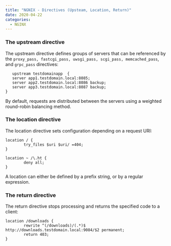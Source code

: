 ```yaml
---
title: "NGNIX - Directives (Upsteam, Location, Return)"
date: 2020-04-22
categories:
  - NGINX
---
```


### The upstream directive
The upstream directive defines groups of servers that can be referenced by the `proxy_pass, fastcgi_pass, uwsgi_pass, scgi_pass, memcached_pass`, and `grpc_pass` directives:

```
   upstream testdomainapp  {
   server app1.testdomain.local:8085;
   server app2.testdomain.local:8086 backup;
   server app3.testdomain.local:8087 backup;
}
```

By default, requests are distributed between the servers using a weighted round-robin balancing method.

### The location directive
The location directive sets configuration depending on a request URI:

```
location / {
        try_files $uri $uri/ =404;
}
```

```
location ~ /\.ht {
        deny all;
}
```

A location can either be defined by a prefix string, or by a regular expression.

### The return directive
The return directive stops processing and returns the specified code to a client:

```
location /downloads {
        rewrite ^(/downloads)/(.*)$ http://downloads.testdomain.local:9084/$2 permanent;
        return 403;
}
```
